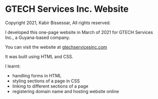 # GTECH Services Inc. Website

Copyright 2021, Kabir Bissessar, All rights reserved.

I developed this one-page website in March of 2021 for GTECH Services Inc., a Guyana-based company.

You can visit the website at [gtechservicesinc.com](gtechservicesinc.com)

It was built using HTML and CSS.

I learnt:

- handling forms in HTML
- styling sections of a page in CSS
- linking to different sections of a page
- registering domain name and hosting website online
